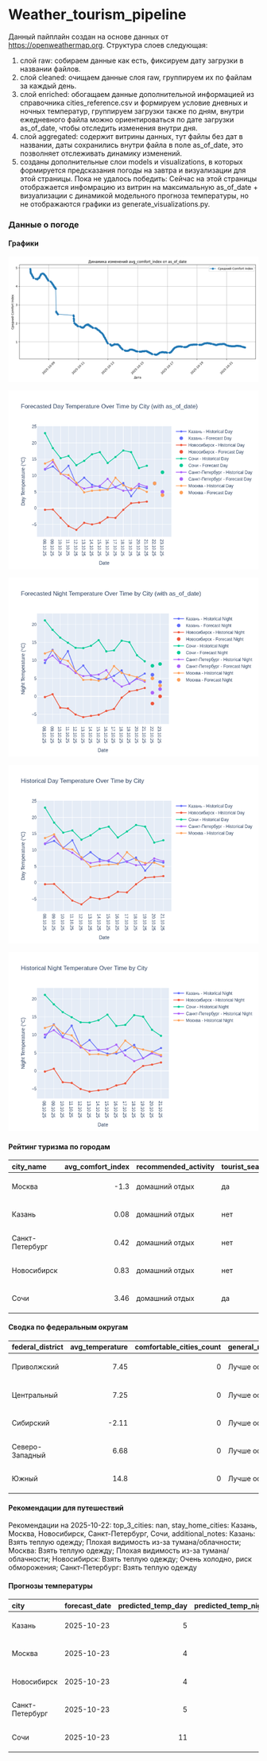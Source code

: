 # Weather_tourism_pipeline
Данный пайплайн создан на основе данных от https://openweathermap.org.
Структура слоев следующая:
  1) слой raw: 
  собираем данные как есть, фиксируем дату загрузки в названии файлов.
  2) слой cleaned:
  очищаем данные слоя raw, группируем их по файлам за каждый день.
  3) слой enriched:
  обогащаем данные дополнительной информацией из справочника cities_reference.csv и формируем условие дневных и ночных температур,
  группируем загрузки также по дням, внутри ежедневного файла можно ориентироваться по дате загрузки as_of_date, чтобы отследить изменения внутри дня.
  4) слой aggregated:
   содержит витрины данных, тут файлы без дат в названии, даты сохранились внутри файла в поле as_of_date, это позволняет отслеживать динамику изменений.
  6) созданы дополнительные слои models и visualizations, в которых формируется предсказания погоды на завтра и визуализации для этой страницы.
  Пока не удалось победить: Сейчас на этой страницы отображается инфомрацию из витрин на максимальную as_of_date + визуализации с динамикой модельного прогноза температуры, 
  но не отображаются графики из generate_visualizations.py.
<!-- WEATHER DATA START -->
### Данные о погоде

#### Графики
![Comfort Index Trend](data/visualizations/comfort_index_trend.png)

![Forecasted Day Temperature](data/visualizations/forecasted_day_temperature.png)

![Forecasted Night Temperature](data/visualizations/forecasted_night_temperature.png)

![Historical Day Temperature](data/visualizations/historical_day_temperature.png)

![Historical Night Temperature](data/visualizations/historical_night_temperature.png)

#### Рейтинг туризма по городам
| city_name       |   avg_comfort_index | recommended_activity   | tourist_season_match   | tourism_season   | tour_recommendation       | as_of_date          |
|:----------------|--------------------:|:-----------------------|:-----------------------|:-----------------|:--------------------------|:--------------------|
| Москва          |               -1.3  | домашний отдых         | да                     | Круглогодично    | домашний отдых в сезон    | 2025-10-22 05:23:00 |
| Казань          |                0.08 | домашний отдых         | нет                    | Май-Сентябрь     | домашний отдых вне сезона | 2025-10-22 05:23:00 |
| Санкт-Петербург |                0.42 | домашний отдых         | нет                    | Май-Сентябрь     | домашний отдых вне сезона | 2025-10-22 05:23:00 |
| Новосибирск     |                0.83 | домашний отдых         | нет                    | Июнь-Август      | домашний отдых вне сезона | 2025-10-22 05:23:00 |
| Сочи            |                3.46 | домашний отдых         | да                     | Май-Октябрь      | домашний отдых в сезон    | 2025-10-22 05:23:00 |

#### Сводка по федеральным округам
| federal_district   |   avg_temperature |   comfortable_cities_count | general_recommendation   | as_of_date          |
|:-------------------|------------------:|---------------------------:|:-------------------------|:--------------------|
| Приволжский        |              7.45 |                          0 | Лучше остаться дома      | 2025-10-22 05:23:00 |
| Центральный        |              7.25 |                          0 | Лучше остаться дома      | 2025-10-22 05:23:00 |
| Сибирский          |             -2.11 |                          0 | Лучше остаться дома      | 2025-10-22 05:23:00 |
| Северо-Западный    |              6.68 |                          0 | Лучше остаться дома      | 2025-10-22 05:23:00 |
| Южный              |             14.8  |                          0 | Лучше остаться дома      | 2025-10-22 05:23:00 |

#### Рекомендации для путешествий
Рекомендации на 2025-10-22: top_3_cities: nan, stay_home_cities: Казань, Москва, Новосибирск, Санкт-Петербург, Сочи, additional_notes: Казань: Взять теплую одежду; Плохая видимость из-за тумана/облачности; Москва: Взять теплую одежду; Плохая видимость из-за тумана/облачности; Новосибирск: Взять теплую одежду; Очень холодно, риск обморожения; Санкт-Петербург: Взять теплую одежду

#### Прогнозы температуры
| city            | forecast_date   |   predicted_temp_day |   predicted_temp_night | model_type       | as_of_date          |
|:----------------|:----------------|---------------------:|-----------------------:|:-----------------|:--------------------|
| Казань          | 2025-10-23      |                    5 |                      4 | LinearRegression | 2025-10-22 05:23:35 |
| Москва          | 2025-10-23      |                    4 |                      3 | LinearRegression | 2025-10-22 05:23:35 |
| Новосибирск     | 2025-10-23      |                    4 |                      0 | LinearRegression | 2025-10-22 05:23:35 |
| Санкт-Петербург | 2025-10-23      |                    5 |                      2 | LinearRegression | 2025-10-22 05:23:35 |
| Сочи            | 2025-10-23      |                   11 |                      9 | LinearRegression | 2025-10-22 05:23:35 |


<!-- WEATHER DATA END -->
